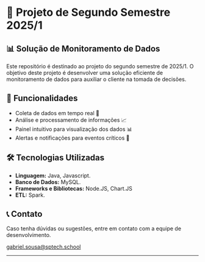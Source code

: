 # 📌 Projeto de Segundo Semestre 2025/1

## 📊 Solução de Monitoramento de Dados

Este repositório é destinado ao projeto do segundo semestre de 2025/1. O objetivo deste projeto é desenvolver uma solução eficiente de monitoramento de dados para auxiliar o cliente na tomada de decisões.

## 🚀 Funcionalidades
- Coleta de dados em tempo real 📡
- Análise e processamento de informações 📈
- Painel intuitivo para visualização dos dados 📊
- Alertas e notificações para eventos críticos 🔔

## 🛠️ Tecnologias Utilizadas
- **Linguagem:** Java, Javascript.
- **Banco de Dados:** MySQL.
- **Frameworks e Bibliotecas:** Node.JS, Chart.JS
- **ETL:** Spark.




## 📞 Contato
Caso tenha dúvidas ou sugestões, entre em contato com a equipe de desenvolvimento.

gabriel.sousa@sptech.school

---




